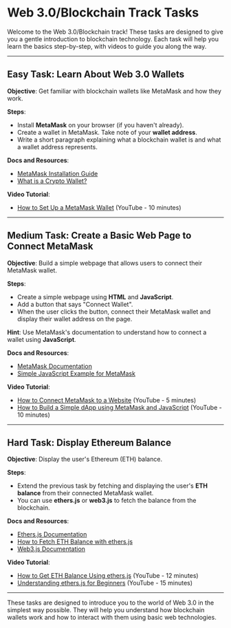 # Web 3.0/Blockchain Track Tasks 

Welcome to the Web 3.0/Blockchain track! These tasks are designed to give you a gentle introduction to blockchain technology. Each task will help you learn the basics step-by-step, with videos to guide you along the way.

---

## Easy Task: Learn About Web 3.0 Wallets

**Objective**: Get familiar with blockchain wallets like MetaMask and how they work.

**Steps**:
- Install **MetaMask** on your browser (if you haven't already).
- Create a wallet in MetaMask. Take note of your **wallet address**.
- Write a short paragraph explaining what a blockchain wallet is and what a wallet address represents.

**Docs and Resources**:
- [MetaMask Installation Guide](https://metamask.io/)
- [What is a Crypto Wallet?](https://ethereum.org/en/wallets/)

**Video Tutorial**:
- [How to Set Up a MetaMask Wallet](https://www.youtube.com/watch?v=Af_lQ1zUnoM) (YouTube - 10 minutes)

---

## Medium Task: Create a Basic Web Page to Connect MetaMask

**Objective**: Build a simple webpage that allows users to connect their MetaMask wallet.

**Steps**:
- Create a simple webpage using **HTML** and **JavaScript**.
- Add a button that says "Connect Wallet".
- When the user clicks the button, connect their MetaMask wallet and display their wallet address on the page.

**Hint**: Use MetaMask's documentation to understand how to connect a wallet using **JavaScript**.

**Docs and Resources**:
- [MetaMask Documentation](https://docs.metamask.io/)
- [Simple JavaScript Example for MetaMask](https://docs.metamask.io/guide/getting-started.html#basic-considerations)

**Video Tutorial**:
- [How to Connect MetaMask to a Website](https://www.youtube.com/watch?v=6ophW7Ask_0) (YouTube - 5 minutes)
- [How to Build a Simple dApp using MetaMask and JavaScript](https://www.youtube.com/watch?v=SAKzFnIcmD0) (YouTube - 10 minutes)

---

## Hard Task: Display Ethereum Balance

**Objective**: Display the user's Ethereum (ETH) balance.

**Steps**:
- Extend the previous task by fetching and displaying the user's **ETH balance** from their connected MetaMask wallet.
- You can use **ethers.js** or **web3.js** to fetch the balance from the blockchain.

**Docs and Resources**:
- [Ethers.js Documentation](https://docs.ethers.io/v5/)
- [How to Fetch ETH Balance with ethers.js](https://docs.ethers.io/v5/getting-started/#getting-started--querying-the-blockchain)
- [Web3.js Documentation](https://web3js.readthedocs.io/)

**Video Tutorial**:
- [How to Get ETH Balance Using ethers.js](https://www.youtube.com/watch?v=NG1w9eLoJM4) (YouTube - 12 minutes)
- [Understanding ethers.js for Beginners](https://www.youtube.com/watch?v=YBVc4XKm1N8) (YouTube - 15 minutes)

---

These tasks are designed to introduce you to the world of Web 3.0 in the simplest way possible. They will help you understand how blockchain wallets work and how to interact with them using basic web technologies.


